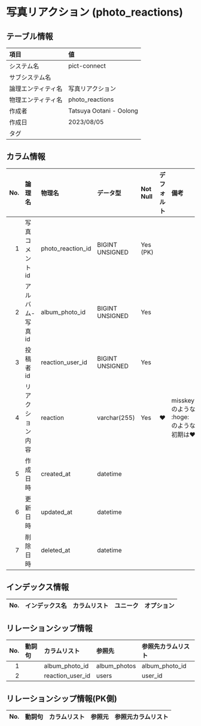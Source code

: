 # 写真リアクション (photo_reactions)

## テーブル情報

| 項目                           | 値                                                                                                   |
|:-------------------------------|:-----------------------------------------------------------------------------------------------------|
| システム名                     | pict-connect                                                                                         |
| サブシステム名                 |                                                                                                      |
| 論理エンティティ名             | 写真リアクション                                                                                     |
| 物理エンティティ名             | photo_reactions                                                                                      |
| 作成者                         | Tatsuya Ootani - Oolong                                                                              |
| 作成日                         | 2023/08/05                                                                                           |
| タグ                           |                                                                                                      |



## カラム情報

| No. | 論理名                         | 物理名                         | データ型                       | Not Null | デフォルト           | 備考                           |
|----:|:-------------------------------|:-------------------------------|:-------------------------------|:---------|:---------------------|:-------------------------------|
|   1 | 写真コメントid                 | photo_reaction_id              | BIGINT UNSIGNED                | Yes (PK) |                      |                                |
|   2 | アルバム-写真id                | album_photo_id                 | BIGINT UNSIGNED                | Yes      |                      |                                |
|   3 | 投稿者id                       | reaction_user_id               | BIGINT UNSIGNED                | Yes      |                      |                                |
|   4 | リアクション内容               | reaction                       | varchar(255)                   | Yes      | :heart:              | misskey,discord<br>のような <br>:hoge:<br>のような形式。<br>初期は:heart:のみ。 |
|   5 | 作成日時                       | created_at                     | datetime                       |          |                      |                                |
|   6 | 更新日時                       | updated_at                     | datetime                       |          |                      |                                |
|   7 | 削除日時                       | deleted_at                     | datetime                       |          |                      |                                |



## インデックス情報

| No. | インデックス名                 | カラムリスト                             | ユニーク   | オプション                     | 
|----:|:-------------------------------|:-----------------------------------------|:-----------|:-------------------------------|



## リレーションシップ情報

| No. | 動詞句                         | カラムリスト                             | 参照先                         | 参照先カラムリスト                       |
|----:|:-------------------------------|:-----------------------------------------|:-------------------------------|:-----------------------------------------|
|   1 |                                | album_photo_id                           | album_photos                   | album_photo_id                           |
|   2 |                                | reaction_user_id                         | users                          | user_id                                  |



## リレーションシップ情報(PK側)

| No. | 動詞句                         | カラムリスト                             | 参照元                         | 参照元カラムリスト                       |
|----:|:-------------------------------|:-----------------------------------------|:-------------------------------|:-----------------------------------------|


